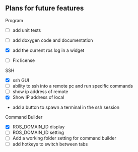 ## Plans for future features

Program
- [ ] add unit tests
- [ ] add doxygen code and documentation
- [X] add the current ros log in a widget

- [ ] Fix license

SSH
- [X] ssh GUI
- [ ] ability to ssh into a remote pc and run specific commands
- [ ] show ip address of remote
- [X] Show IP address of local 
- add a button to spawn a terminal in the ssh session

Command Builder
- [X] ROS_DOMAIN_ID display 
- [ ] ROS_DOMAIN_ID setting
- [ ] Add a working folder setting for command builder
- [ ] add hotkeys to switch between tabs
